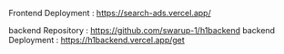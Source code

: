 Frontend Deployment : https://search-ads.vercel.app/

backend Repository : https://github.com/swarup-1/h1backend
backend Deployment : https://h1backend.vercel.app/get